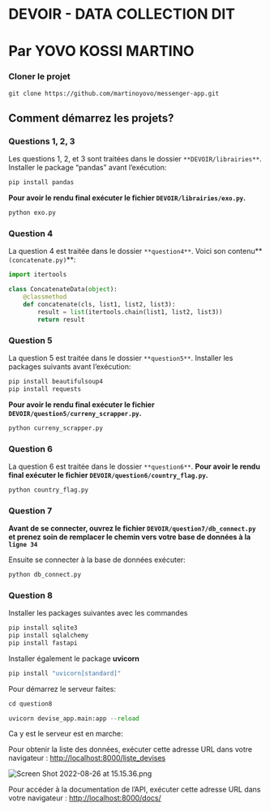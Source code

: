 # DEVOIR - DATA COLLECTION DIT

# Par YOVO KOSSI MARTINO

### Cloner le projet

```
git clone https://github.com/martinoyovo/messenger-app.git
```

## Comment démarrez les projets?

### Questions 1, 2, 3

Les questions 1, 2, et 3 sont traitées dans le dossier `**DEVOIR/librairies**`. Installer le package “pandas” avant l’exécution:

```python
pip install pandas  
```

**Pour avoir le rendu final exécuter le fichier `DEVOIR/librairies/exo.py`.**

```python
python exo.py
```

### Question 4

La question 4 est traitée dans le dossier `**question4**`. Voici son contenu**`(concatenate.py)`**:

```python
import itertools

class ConcatenateData(object):
    @classmethod
    def concatenate(cls, list1, list2, list3):
        result = list(itertools.chain(list1, list2, list3))
        return result
```

### Question 5

La question 5 est traitée dans le dossier `**question5**`. Installer les packages suivants avant l’exécution:

```python
pip install beautifulsoup4
pip install requests
```

**Pour avoir le rendu final exécuter le fichier `DEVOIR/question5/curreny_scrapper.py`.**

```python
python curreny_scrapper.py
```

### Question 6

La question 6 est traitée dans le dossier `**question6**`. **Pour avoir le rendu final exécuter le fichier `DEVOIR/question6/country_flag.py`.**

```python
python country_flag.py
```

### Question 7

**Avant de se connecter, ouvrez le fichier `DEVOIR/question7/db_connect.py` et prenez soin de remplacer le chemin vers votre base de données à la `ligne 34`**

Ensuite se connecter à la base de données exécuter:

```python
python db_connect.py
```

### Question 8

Installer les packages suivantes avec les commandes

```python
pip install sqlite3
pip install sqlalchemy
pip install fastapi
```

Installer également le package **uvicorn**

```python
pip install "uvicorn[standard]"
```

Pour démarrez le serveur faites:

```python
cd question8
```

```python
uvicorn devise_app.main:app --reload
```

Ca y est le serveur est en marche:

Pour obtenir la liste des données, exécuter cette adresse URL dans votre navigateur : [http://localhost:8000/liste_devises](http://localhost:8000/devises/)

![Screen Shot 2022-08-26 at 15.15.36.png](DEVOIR%20-%20DATA%20COLLECTION%20DIT%20287b06c475e243afbba2b2f74ce4c458/Screen_Shot_2022-08-26_at_15.15.36.png)

Pour accéder à la documentation de l’API, exécuter cette adresse URL dans votre navigateur : [http://localhost:8000/docs/](http://localhost:8000/devises/)